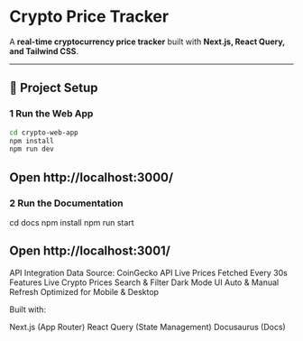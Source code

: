 # Crypto Price Tracker

A **real-time cryptocurrency price tracker** built with **Next.js, React Query, and Tailwind CSS**.

---

## 🔧 Project Setup

### **1 Run the Web App**

```bash
cd crypto-web-app
npm install
npm run dev
```

## Open http://localhost:3000/

### **2 Run the Documentation**

cd docs
npm install
npm run start

## Open http://localhost:3001/

API Integration
Data Source: CoinGecko API
Live Prices Fetched Every 30s
Features
Live Crypto Prices
Search & Filter
Dark Mode UI
Auto & Manual Refresh
Optimized for Mobile & Desktop

Built with:

Next.js (App Router)
React Query (State Management)
Docusaurus (Docs)
